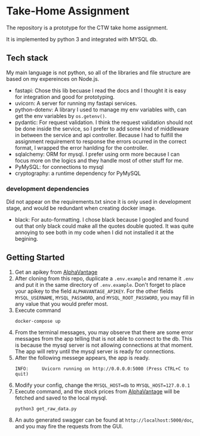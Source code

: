 # Take-Home Assignment

The repository is a prototype for the CTW take home assignment.

It is implemented by python 3 and integrated with MYSQL db.

## Tech stack

My main language is not python, so all of the libraries and file structure are based on my expereinces on Node.js.

- fastapi: Chose this lib becuase I read the docs and I thought it is easy for integration and good for prototyping.
- uvicorn: A server for running my fastapi services.
- python-dotenv: A library I used to manage my env variables with, can get the env variables by `os.getenv()`.
- pydantic: For request validation. I think the request validation should not be done inside the service, so I prefer to add some kind of middleware in between the service and api controller. Because I had to fulfill the assignment requirement to response the errors ocurred in the correct format, I wrapped the error hanlding for the controller.
- sqlalchemy: ORM for mysql. I prefer using orm more because I can focus more on the logics and they handle most of other stuff for me.
- PyMySQL: for connections to mysql
- cryptography: a runtime dependency for PyMySQL

### development dependencies

Did not appear on the requirements.txt since it is only used in development stage, and would be redundant when creating docker image.

- black: For auto-formatting. I chose black because I googled and found out that only black could make all the quotes double quoted. It was quite annoying to see both in my code when I did not installed it at the begining.

## Getting Started

1. Get an apikey from [AlphaVantage](https://www.alphavantage.co/documentation/)
2. After cloning from this repo, duplicate a `.env.example` and rename it `.env` and put it in the same directory of `.env.example`. Don\'t forget to place your apikey to the field `ALPHAVANTAGE_APIKEY`. For the other fields `MYSQL_USERNAME`, `MYSQL_PASSWORD`, and `MYSQL_ROOT_PASSWORD`, you may fill in any value that you would prefer most.
3. Execute command
   ```
   docker-compose up
   ```
4. From the terminal messages, you may observe that there are some error messages from the app telling that is not able to connect to the db. This is because the mysql server is not allowing connections at that moment. The app will retry until the mysql server is ready for connections.
5. After the following messege appears, the app is ready.
   ```
   INFO:     Uvicorn running on http://0.0.0.0:5000 (Press CTRL+C to quit)
   ```
6. Modify your config, change the `MYSQL_HOST=db` to `MYSQL_HOST=127.0.0.1`
7. Execute command, and the stock prices from [AlphaVantage](https://www.alphavantage.co/documentation/) will be fetched and saved to the local mysql.
   ```
   python3 get_raw_data.py
   ```
8. An auto generated swagger can be found at `http://localhost:5000/doc`, and you may fire the requests from the GUI.
